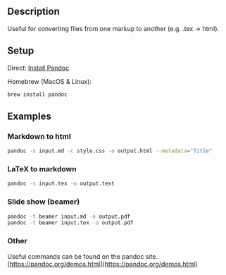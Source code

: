 ## Description
Useful for converting files from one markup to another (e.g. .tex -> html).

## Setup
Direct: [Install Pandoc](https://pandoc.org/installing.html)

Homebrew (MacOS & Linux):
```bash
brew install pandoc
```

## Examples
### Markdown to html
```bash
pandoc -s input.md -c style.css -o output.html --metadata="Title"
```

### LaTeX to markdown
```bash
pandoc -s input.tex -o output.text
```

### Slide show (beamer)
```bash
pandoc -t beamer input.md -o output.pdf
pandoc -t beamer input.tex -o output.pdf
```

### Other
Useful commands can be found on the pandoc site.
[https://pandoc.org/demos.html](https://pandoc.org/demos.html)
